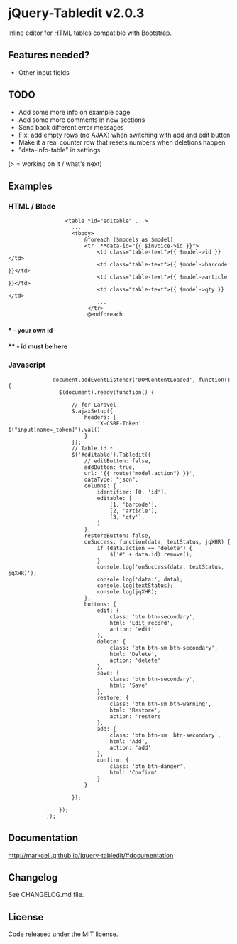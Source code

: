 # jQuery-Tabledit v2.0.3

Inline editor for HTML tables compatible with Bootstrap.

## Features needed?

-   Other input fields

## TODO

-   Add some more info on example page
-   Add some more comments in new sections
-   Send back different error messages
-   Fix: add empty rows (no AJAX) when switching with add and edit button
-   Make it a real counter row that resets numbers when deletions happen
-   "data-info-table" in settings


(> = working on it / what's next)

## Examples

### HTML / Blade
                      <table *id="editable" ...>
                        ...
                        <tbody>
                            @foreach ($models as $model)
                            <tr  **data-id="{{ $invoice->id }}">
                                <td class="table-text">{{ $model->id }}</td>
                                <td class="table-text">{{ $model->barcode }}</td>
                                <td class="table-text">{{ $model->article }}</td>
                                <td class="table-text">{{ $model->qty }}</td>
                                ...
                             </tr>
                             @endforeach
#### * - your own id
#### ** - id must be here

### Javascript

                  document.addEventListener('DOMContentLoaded', function() {
                    $(document).ready(function() {

                        // for Laravel
                        $.ajaxSetup({
                            headers: {
                                'X-CSRF-Token': $("input[name=_token]").val()
                            }
                        });
                        // Table id *
                        $('#editable').Tabledit({
                            // editButton: false,
                            addButton: true,
                            url: '{{ route("model.action") }}',
                            dataType: "json",
                            columns: {
                                identifier: [0, 'id'],
                                editable: [
                                    [1, 'barcode'],
                                    [2, 'article'],
                                    [3, 'qty'],
                                ]
                            },
                            restoreButton: false,
                            onSuccess: function(data, textStatus, jqXHR) {
                                if (data.action == 'delete') {
                                    $('#' + data.id).remove();
                                }
                                console.log('onSuccess(data, textStatus, jqXHR)');
                                console.log('data:', data);
                                console.log(textStatus);
                                console.log(jqXHR);
                            },
                            buttons: {
                                edit: {
                                    class: 'btn btn-secondary',
                                    html: 'Edit record',
                                    action: 'edit'
                                },
                                delete: {
                                    class: 'btn btn-sm btn-secondary',
                                    html: 'Delete',
                                    action: 'delete'
                                },
                                save: {
                                    class: 'btn btn-secondary',
                                    html: 'Save'
                                },
                                restore: {
                                    class: 'btn btn-sm btn-warning',
                                    html: 'Restore',
                                    action: 'restore'
                                },
                                add: {
                                    class: 'btn btn-sm  btn-secondary',
                                    html: 'Add',
                                    action: 'add'
                                },
                                confirm: {
                                    class: 'btn btn-danger',
                                    html: 'Confirm'
                                }
                            }

                        });

                    });
                });
## Documentation

<http://markcell.github.io/jquery-tabledit/#documentation>

## Changelog

See CHANGELOG.md file.

## License

Code released under the MIT license.
